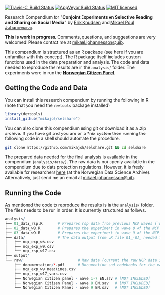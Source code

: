 [![Travis-CI Build Status](https://travis-ci.org/mikajoh/selshare.svg?branch=master)](https://travis-ci.org/mikajoh/selshare)
[![AppVeyor Build Status](https://ci.appveyor.com/api/projects/status/github/mikajoh/selshare?branch=master&svg=true)](https://ci.appveyor.com/project/mikajoh/selshare)
[![MIT licensed](https://img.shields.io/badge/license-MIT-blue.svg)](https://raw.githubusercontent.com/mikajoh/selshare/master/LICENSE)


Research Compendium for "**Conjoint Experiments on Selective Reading and Sharing on Social Media**" by [Erik Knudsen](erik.knudsen@uib.no) and [Mikael Poul Johannesson]((emailto:mikael.johannesson@uib.no)). 

**This is work in progress.** Comments, questions, and suggestions are very welcomed! Please contact me at [mikael.johannesson@uib](emailto:mikael.johannesson@uib.no). 

This compendium is structured as an R package (see [here](https://github.com/ropensci/rrrpkg) if you are unfamiliar with this concept). The R package itself includes custom functions used in the data preparation and analysis. The code and data needed to reproduce the results are in the `analysis/` folder. The experiments were in run the [**Norwegian Citizen Panel**](http://www.nsd.uib.no/nsddata/serier/norsk_medborgerpanel_eng.html).


## Getting the Code and Data


You can install this research compendium by running the following in R (note that you need the `devtools` package installed):

```r
library(devtools)
install_github("mikajoh/selshare")
```

You can also clone this compendium using git or download it as a .zip archive. If you have git and you are on a \*nix system then running the following code in a shell should automate the procedure.

```bash
git clone https://github.com/mikajoh/selshare.git && cd selshare
```

The prepared data needed for the final analysis is available in the compendium (`analysis/data/`). The raw data is not openly available in the compendium due to data protection regulations. However, it is freely available for researchers [here](http://www.nsd.uib.no/nsddata/serier/norsk_medborgerpanel_eng.html) (at the Norwegian Data Science Archive). Alternatively, just send me an email at [mikael.johannesson@uib](emailto:mikael.johannesson@uib.no). 

## Running the Code

As mentioned the code to reproduce the results is in the `analysis/` folder. The files needs to be run in order. It is currently structured as follows.


```r
analysis/
├── 01_data_rsp.R       # Prepares rsp data from previous NCP waves (`ncp_rsp_w17.csv`)
├── 02_data_w8.R        # Prepares the experiment in wave 8 of the NCP (`ncp_exp_w8.csv`)
├── 03_data_w9.R        # Prepares the experiment in wave 9 of the NCP (`ncp_exp_w9.csv`)
├── data/               # The data output from .R file 01_-03_ needed to run the analyses.
│   ├── ncp_exp_w8.csv
│   ├── ncp_exp_w9.csv
│   └── ncp_rsp_w17.csv
├── output/
└── raw/                         # Raw data (current the raw NCP data is not included)
    ├── documentation/*.pdf      # Documention and codebooks for the various NCP waves.
    ├── ncp_exp_w9_headlines.csv
    ├── ncp_rsp_w17_vars.csv
    ├── Norwegian citizen panel - wave 1-7 EN.sav # [NOT INCLUDED]
    ├── Norwegian Citizen Panel - wave 8 EN.sav   # [NOT INCLUDED]
    └── Norwegian Citizen Panel - wave 9 EN.sav   # [NOT INCLUDED]

```
